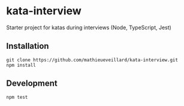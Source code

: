 # kata-interview

Starter project for katas during interviews (Node, TypeScript, Jest)

## Installation

```
git clone https://github.com/mathieueveillard/kata-interview.git
npm install
```

## Development

```
npm test
```
